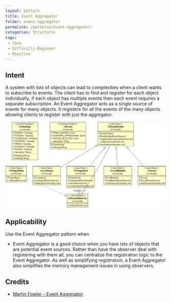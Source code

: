 ```yaml
---
layout: pattern
title: Event Aggregator
folder: event-aggregator
permalink: /patterns/event-aggregator/
categories: Structural
tags:
 - Java
 - Difficulty-Beginner
 - Reactive
---
```


## Intent
A system with lots of objects can lead to complexities when a
client wants to subscribe to events. The client has to find and register for
each object individually, if each object has multiple events then each event
requires a separate subscription. An Event Aggregator acts as a single source
of events for many objects. It registers for all the events of the many objects
allowing clients to register with just the aggregator.

![alt text](./etc/classes.png "Event Aggregator")

## Applicability
Use the Event Aggregator pattern when

* Event Aggregator is a good choice when you have lots of objects that are
  potential event sources. Rather than have the observer deal with registering
  with them all, you can centralize the registration logic to the Event
  Aggregator. As well as simplifying registration, a Event Aggregator also
  simplifies the memory management issues in using observers.

## Credits

* [Martin Fowler - Event Aggregator](http://martinfowler.com/eaaDev/EventAggregator.html)
